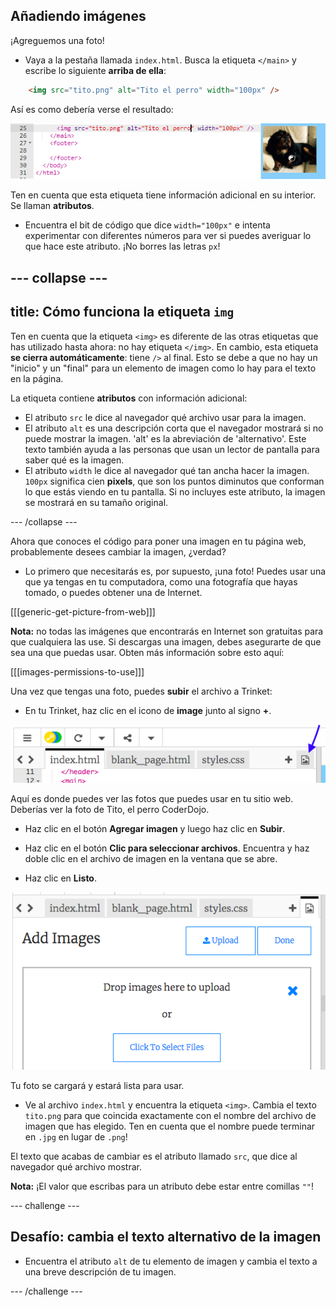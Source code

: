 ## Añadiendo imágenes

¡Agreguemos una foto!

- Vaya a la pestaña llamada `index.html`. Busca la etiqueta `</main>` y escribe lo siguiente **arriba de ella**: 

```html
    <img src="tito.png" alt="Tito el perro" width="100px" />
```

Así es como debería verse el resultado:

![Código de imagen e imagen de Tito](images/egImgCodeTito.png)

Ten en cuenta que esta etiqueta tiene información adicional en su interior. Se llaman **atributos**.

- Encuentra el bit de código que dice `width="100px"` e intenta experimentar con diferentes números para ver si puedes averiguar lo que hace este atributo. ¡No borres las letras `px`!

--- collapse ---
---
title: Cómo funciona la etiqueta `img`
---

Ten en cuenta que la etiqueta `<img>` es diferente de las otras etiquetas que has utilizado hasta ahora: no hay etiqueta `</img>`. En cambio, esta etiqueta **se cierra automáticamente**: tiene `/>` al final. Esto se debe a que no hay un "inicio" y un "final" para un elemento de imagen como lo hay para el texto en la página.

La etiqueta contiene **atributos** con información adicional:

- El atributo `src` le dice al navegador qué archivo usar para la imagen. 
- El atributo `alt` es una descripción corta que el navegador mostrará si no puede mostrar la imagen. 'alt' es la abreviación de 'alternativo'. Este texto también ayuda a las personas que usan un lector de pantalla para saber qué es la imagen.
- El atributo `width` le dice al navegador qué tan ancha hacer la imagen. `100px` significa cien **pixels**, que son los puntos diminutos que conforman lo que estás viendo en tu pantalla. Si no incluyes este atributo, la imagen se mostrará en su tamaño original.

--- /collapse ---

Ahora que conoces el código para poner una imagen en tu página web, probablemente desees cambiar la imagen, ¿verdad?

- Lo primero que necesitarás es, por supuesto, ¡una foto! Puedes usar una que ya tengas en tu computadora, como una fotografía que hayas tomado, o puedes obtener una de Internet.

[[[generic-get-picture-from-web]]]

**Nota:** no todas las imágenes que encontrarás en Internet son gratuitas para que cualquiera las use. Si descargas una imagen, debes asegurarte de que sea una que puedas usar. Obten más información sobre esto aquí:

[[[images-permissions-to-use]]]

Una vez que tengas una foto, puedes **subir** el archivo a Trinket:

- En tu Trinket, haz clic en el icono de **image** junto al signo **+**. 

![El icono de la imagen](images/tktImageIconArrow.png)

Aquí es donde puedes ver las fotos que puedes usar en tu sitio web. Deberías ver la foto de Tito, el perro CoderDojo.

- Haz clic en el botón **Agregar imagen** y luego haz clic en **Subir**.

- Haz clic en el botón **Clic para seleccionar archivos**. Encuentra y haz doble clic en el archivo de imagen en la ventana que se abre.

- Haz clic en **Listo**.

![Área de carga de imagen](images/tktUploadImages.png)

Tu foto se cargará y estará lista para usar.

- Ve al archivo `index.html` y encuentra la etiqueta `<img>`. Cambia el texto `tito.png` para que coincida exactamente con el nombre del archivo de imagen que has elegido. Ten en cuenta que el nombre puede terminar en `.jpg` en lugar de `.png`!

El texto que acabas de cambiar es el atributo llamado `src`, que dice al navegador qué archivo mostrar.

**Nota:** ¡El valor que escribas para un atributo debe estar entre comillas `""`!

--- challenge ---

## Desafío: cambia el texto alternativo de la imagen

- Encuentra el atributo `alt` de tu elemento de imagen y cambia el texto a una breve descripción de tu imagen. 

--- /challenge ---